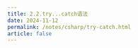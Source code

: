 ```yaml
---
title: 2.2.try...catch语法
date: 2024-11-12
permalink: /notes/csharp/try-catch.html
article: false
---
```

